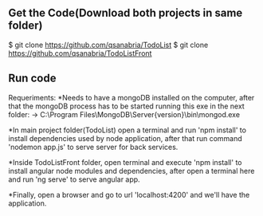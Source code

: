 ## Get the Code(Download both projects in same folder)
$ git clone https://github.com/qsanabria/TodoList
$ git clone https://github.com/qsanabria/TodoListFront

## Run code
Requeriments:
*Needs to have a mongoDB installed on the computer, after that the mongoDB process has to be started running this exe in the next folder:
-> C:\Program Files\MongoDB\Server\{version}\bin\mongod.exe

*In main project folder(TodoList) open a terminal and run 'npm install' to install dependencies used by node application, after that run command 'nodemon app.js' to serve server for back services.

*Inside TodoListFront folder, open terminal and execute 'npm install' to install angular node modules and dependencies, after open a terminal here and run 'ng serve' to serve angular app.

*Finally, open a browser and go to url 'localhost:4200' and we'll have the application.
